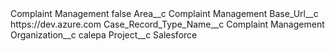 <?xml version="1.0" encoding="UTF-8"?>
<CustomMetadata xmlns="http://soap.sforce.com/2006/04/metadata" xmlns:xsi="http://www.w3.org/2001/XMLSchema-instance" xmlns:xsd="http://www.w3.org/2001/XMLSchema">
    <label>Complaint Management</label>
    <protected>false</protected>
    <values>
        <field>Area__c</field>
        <value xsi:type="xsd:string">Complaint Management</value>
    </values>
    <values>
        <field>Base_Url__c</field>
        <value xsi:type="xsd:string">https://dev.azure.com</value>
    </values>
    <values>
        <field>Case_Record_Type_Name__c</field>
        <value xsi:type="xsd:string">Complaint Management</value>
    </values>
    <values>
        <field>Organization__c</field>
        <value xsi:type="xsd:string">calepa</value>
    </values>
    <values>
        <field>Project__c</field>
        <value xsi:type="xsd:string">Salesforce</value>
    </values>
</CustomMetadata>
